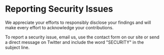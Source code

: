 # Reporting Security Issues

We appreciate your efforts to responsibly disclose your findings and will make every effort to acknowledge your contributions.

To report a security issue, email us, use the contact form on our site or send a direct message on Twitter and include the word "SECURITY" in the subject line.
